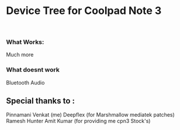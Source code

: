 <h1>Device Tree for Coolpad Note 3</h1>
<br>
<h3> What Works: </h3>
	Much more
<h3> What doesnt work</h3>
	Bluetooth
	Audio
<h2>Special thanks to :</h2>
	Pinnamani Venkat (me)
	Deepflex (for Marshmallow mediatek patches)
	Ramesh Hunter
	Amit Kumar (for providing me cpn3 Stock's)
